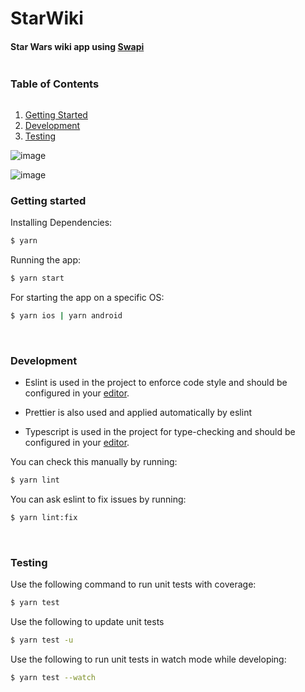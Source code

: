 # StarWiki

#### Star Wars wiki app using [Swapi](https://swapi.dev/)

<!-- TABLE OF CONTENTS -->

  <summary><h3 style="display: inline-block">Table of Contents</h3></summary>
  <ol>
    <li>
      <a href="#getting-started">Getting Started</a>
    </li>
    <li><a href="#development">Development</a></li>
    <li><a href="#testing">Testing</a></li>
  </ol>

![image](https://user-images.githubusercontent.com/22510441/111149506-b9322c00-856b-11eb-8b22-f9024e7d9058.png)

![image](https://user-images.githubusercontent.com/22510441/111149658-e8489d80-856b-11eb-900d-b1c809264163.png)






### Getting started

Installing Dependencies:

```bash
$ yarn
```

Running the app:

```bash
$ yarn start
```

For starting the app on a specific OS:

```bash
$ yarn ios | yarn android
```

<br />

### ‍Development

- Eslint is used in the project to enforce code style and should be configured in your [editor](https://eslint.org/docs/user-guide/integrations).

- Prettier is also used and applied automatically by eslint

- Typescript is used in the project for type-checking and should be configured in your [editor](https://github.com/Microsoft/TypeScript/wiki/TypeScript-Editor-Support).

You can check this manually by running:

```bash
$ yarn lint
```

You can ask eslint to fix issues by running:

```bash
$ yarn lint:fix
```

<br />

### Testing

Use the following command to run unit tests with coverage:

```bash
$ yarn test
```

Use the following to update unit tests

```bash
$ yarn test -u
```

Use the following to run unit tests in watch mode while developing:

```bash
$ yarn test --watch
```

<br />
